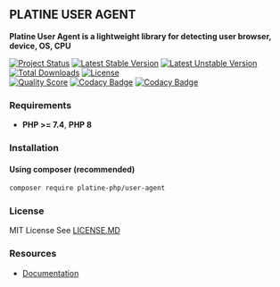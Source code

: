 ## PLATINE USER AGENT
**Platine User Agent is a lightweight library for detecting user browser, device, OS, CPU**

[![Project Status](http://opensource.box.com/badges/active.svg)](http://opensource.box.com/badges)
[![Latest Stable Version](https://poser.pugx.org/platine-php/user-agent/v)](https://packagist.org/packages/platine-php/user-agent)
[![Latest Unstable Version](https://poser.pugx.org/platine-php/user-agent/v/unstable)](https://packagist.org/packages/platine-php/user-agent)
[![Total Downloads](https://poser.pugx.org/platine-php/user-agent/downloads)](https://packagist.org/packages/platine-php/user-agent)
[![License](https://poser.pugx.org/platine-php/user-agent/license)](https://packagist.org/packages/platine-php/user-agent)  
[![Quality Score](https://img.shields.io/scrutinizer/g/platine-php/user-agent.svg?style=flat-square)](https://scrutinizer-ci.com/g/platine-php/user-agent)
[![Codacy Badge](https://app.codacy.com/project/badge/Grade/de9d4291c12e4761a83f69a1446dd5b5)](https://app.codacy.com/gh/platine-php/user-agent/dashboard?utm_source=gh&utm_medium=referral&utm_content=&utm_campaign=Badge_grade)
[![Codacy Badge](https://app.codacy.com/project/badge/Coverage/de9d4291c12e4761a83f69a1446dd5b5)](https://app.codacy.com/gh/platine-php/user-agent/dashboard?utm_source=gh&utm_medium=referral&utm_content=&utm_campaign=Badge_coverage)

### Requirements 
- **PHP >= 7.4**, **PHP 8** 

### Installation
#### Using composer (recommended)
```bash
composer require platine-php/user-agent
```

### License
MIT License See [LICENSE.MD](LICENSE.MD)

### Resources
- [Documentation](https://docs.platine-php.com/packages/user-agent)
